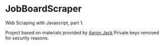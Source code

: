 # JobBoardScraper
Web Scraping with Javascript, part 1.

Project based on materials provided by [Aaron Jack](https://twitter.com/_aaronjack)
Private keys removed for security reasons.
